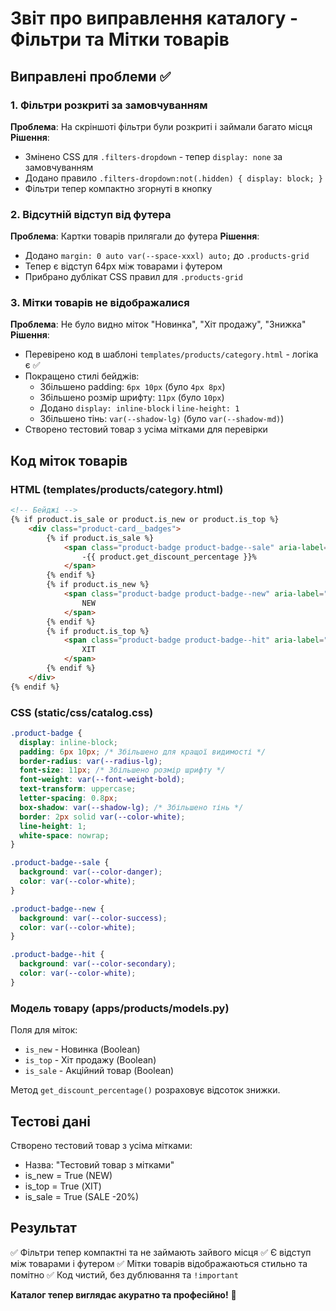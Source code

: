 # Звіт про виправлення каталогу - Фільтри та Мітки товарів

## Виправлені проблеми ✅

### 1. Фільтри розкриті за замовчуванням
**Проблема**: На скріншоті фільтри були розкриті і займали багато місця
**Рішення**: 
- Змінено CSS для `.filters-dropdown` - тепер `display: none` за замовчуванням
- Додано правило `.filters-dropdown:not(.hidden) { display: block; }`
- Фільтри тепер компактно згорнуті в кнопку

### 2. Відсутній відступ від футера
**Проблема**: Картки товарів прилягали до футера
**Рішення**:
- Додано `margin: 0 auto var(--space-xxxl) auto;` до `.products-grid`
- Тепер є відступ 64px між товарами і футером
- Прибрано дублікат CSS правил для `.products-grid`

### 3. Мітки товарів не відображалися
**Проблема**: Не було видно міток "Новинка", "Хіт продажу", "Знижка"
**Рішення**:
- Перевірено код в шаблоні `templates/products/category.html` - логіка є ✅
- Покращено стилі бейджів:
  - Збільшено padding: `6px 10px` (було `4px 8px`)
  - Збільшено розмір шрифту: `11px` (було `10px`)
  - Додано `display: inline-block` і `line-height: 1`
  - Збільшено тінь: `var(--shadow-lg)` (було `var(--shadow-md)`)
- Створено тестовий товар з усіма мітками для перевірки

## Код міток товарів

### HTML (templates/products/category.html)
```html
<!-- Бейджі -->
{% if product.is_sale or product.is_new or product.is_top %}
    <div class="product-card__badges">
        {% if product.is_sale %}
            <span class="product-badge product-badge--sale" aria-label="Знижка">
                -{{ product.get_discount_percentage }}%
            </span>
        {% endif %}
        {% if product.is_new %}
            <span class="product-badge product-badge--new" aria-label="Новинка">
                NEW
            </span>
        {% endif %}
        {% if product.is_top %}
            <span class="product-badge product-badge--hit" aria-label="Хіт продажу">
                ХІТ
            </span>
        {% endif %}
    </div>
{% endif %}
```

### CSS (static/css/catalog.css)
```css
.product-badge {
  display: inline-block;
  padding: 6px 10px; /* Збільшено для кращої видимості */
  border-radius: var(--radius-lg);
  font-size: 11px; /* Збільшено розмір шрифту */
  font-weight: var(--font-weight-bold);
  text-transform: uppercase;
  letter-spacing: 0.8px;
  box-shadow: var(--shadow-lg); /* Збільшено тінь */
  border: 2px solid var(--color-white);
  line-height: 1;
  white-space: nowrap;
}

.product-badge--sale {
  background: var(--color-danger);
  color: var(--color-white);
}

.product-badge--new {
  background: var(--color-success);
  color: var(--color-white);
}

.product-badge--hit {
  background: var(--color-secondary);
  color: var(--color-white);
}
```

### Модель товару (apps/products/models.py)
Поля для міток:
- `is_new` - Новинка (Boolean)
- `is_top` - Хіт продажу (Boolean) 
- `is_sale` - Акційний товар (Boolean)

Метод `get_discount_percentage()` розраховує відсоток знижки.

## Тестові дані
Створено тестовий товар з усіма мітками:
- Назва: "Тестовий товар з мітками"
- is_new = True (NEW)
- is_top = True (ХІТ)  
- is_sale = True (SALE -20%)

## Результат
✅ Фільтри тепер компактні та не займають зайвого місця
✅ Є відступ між товарами і футером
✅ Мітки товарів відображаються стильно та помітно
✅ Код чистий, без дублювання та `!important`

**Каталог тепер виглядає акуратно та професійно!** 🚀
